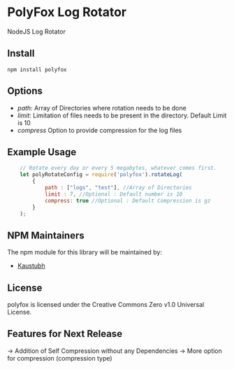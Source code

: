 PolyFox Log Rotator
===================

NodeJS Log Rotator 

## Install

```
npm install polyfox
```

## Options

 - *path*:     Array of Directories where rotation needs to be done
 - *limit*:    Limitation of files needs to be present in the directory. Default Limit is 10
 - *compress*  Option to provide compression for the log files
 

## Example Usage
```javascript
    // Rotate every day or every 5 megabytes, whatever comes first.
    let polyRotateConfig = require('polyfox').rotateLog(
        {
            path : ["logs", "test"], //Array of Directories
            limit : 7, //Optional : Default number is 10
            compress: true //Optional : Default Compression is gz
        }
    );
```

## NPM Maintainers

The npm module for this library will be maintained by:

* [Kaustubh](http://github.com/komekez)

## License

polyfox is licensed under the Creative Commons Zero v1.0 Universal License.

## Features for Next Release
-> Addition of Self Compression without any Dependencies
-> More option for compression (compression type)